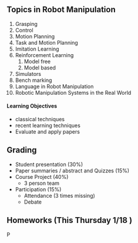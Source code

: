 ## Topics in Robot Manipulation
1. Grasping
2. Control
3. Motion Planning
4. Task and Motion Planning
5. Imitation Learning
6. Reinforcement Learning
	1. Model free
	2. Model based
7. Simulators
8. Bench marking
9. Language in Robot Manipulation
10. Robotic Manipulation Systems in the Real World

#### Learning Objectives
- classical techniques
- recent learning techniques
- Evaluate and apply papers

## Grading
- Student presentation (30%)
- Paper summaries / abstract and Quizzes (15%)
- Course Project (40%)
	- 3 person team
- Participation (15%)
	- Attendance (3 times missing)
	- Debate


## Homeworks (This Thursday 1/18 )
P